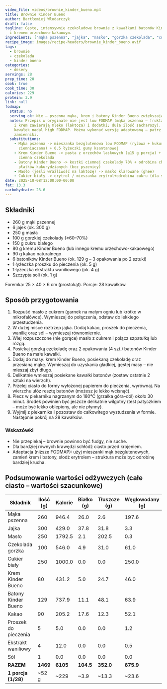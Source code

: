 ```yaml
---
video_file: videos/brownie_kinder_bueno.mp4
title: Brownie Kinder Bueno
author: Bartłomiej Włodarczyk
draft: false
tagline: Gęste, intensywnie czekoladowe brownie z kawałkami batonów Kinder Bueno
  i kremem orzechowo-kakaowym.
ingredients: ["mąka pszenna", "jajka", "masło", "gorzka czekolada", "cukier", "krem kinder bueno", "kakao", "batony kinder bueno", "proszek do pieczenia", "ekstrakt waniliowy", "sól"]
recipe_image: images/recipe-headers/brownie_kinder_bueno.avif
tags:
  - brownie
  - czekolada
  - kinder bueno
categories:
  - desery
servings: 28
prep_time: 20
cook: true
cook_time: 30
calories: 229
protein: 3.9
link: null
fodmap:
  status: no
  serving_ok: Nie – pszenna mąka, krem i batony Kinder Bueno zwiększają FODMAP.
  notes: Przepis w oryginale nie jest low FODMAP (mąka pszenna – fruktany; batony
    i krem zawierają mleko (laktoza) i dodatki; duża ilość sacharozy). Porcja 1
    kawałek nadal high FODMAP. Można wykonać wersję adaptowaną – patrz
    zamienniki.
  substitutions:
    - Mąka pszenna -> mieszanka bezglutenowa low FODMAP (ryżowa + kukurydziana +
      ziemniaczana) + 0.5 łyżeczki gumy ksantanowej
    - Krem Kinder Bueno -> pasta z orzechów laskowych (≤15 g porcja) + 70%
      ciemna czekolada
    - Batony Kinder Bueno -> kostki ciemnej czekolady 70% + odrobina chrupiących
      płatków kukurydzianych (bez pszenicy)
    - Masło (jeśli wrażliwość na laktozę) -> masło klarowane (ghee)
    - Cukier biały -> erytrol / mieszanka erytrol+odrobina cukru (dla struktury)
date: 2025-10-08T12:00:00-00:00
fat: 13.3
carbohydrate: 23.6
---
```


## Składniki

* 260 g mąki pszennej
* 6 jajek (ok. 300 g)
* 250 g masła
* 100 g gorzkiej czekolady (≥60–70%)
* 150 g cukru białego
* 80 g kremu Kinder Bueno (lub innego kremu orzechowo-kakaowego)
* 90 g kakao naturalnego
* 6 batoników Kinder Bueno (ok. 129 g – 3 opakowania po 2 sztuki)
* 1 łyżeczka proszku do pieczenia (ok. 5 g)
* 1 łyżeczka ekstraktu waniliowego (ok. 4 g)
* Szczypta soli (ok. 1 g)

Foremka: 25 × 40 × 6 cm (prostokąt). Porcje: 28 kawałków.

## Sposób przygotowania

1. Rozpuść masło z cukrem (garnek na małym ogniu lub krótko w mikrofalówce). Wymieszaj do połączenia, odstaw do lekkiego przestudzenia.
2. W dużej misce roztrzep jajka. Dodaj kakao, proszek do pieczenia, wanilię oraz sól – wymieszaj równomiernie.
3. Wlej rozpuszczone (nie gorące) masło z cukrem i połącz szpatułką lub rózgą.
4. Posiekaj gorzką czekoladę oraz 2 opakowania (4 szt.) batonów Kinder Bueno na małe kawałki.
5. Dodaj do masy: krem Kinder Bueno, posiekaną czekoladę oraz przesianą mąkę. Wymieszaj do uzyskania gładkiej, gęstej masy – nie mieszaj zbyt długo.
6. Delikatnie wmieszaj posiekane kawałki batonów (zostaw ostatnie 2 sztuki na wierzch).
7. Przelej ciasto do formy wyłożonej papierem do pieczenia, wyrównaj. Na wierzchu ułóż resztę batonów (możesz je lekko wcisnąć).
8. Piecz w piekarniku nagrzanym do 180°C (grzałka góra–dół) około 30 minut. Środek powinien być jeszcze delikatnie wilgotny (test patyczkiem – może być lekko oblepiony, ale nie płynny).
9. Wyjmij z piekarnika i pozostaw do całkowitego wystudzenia w formie. Następnie pokrój na 28 kawałków.

### Wskazówki

* Nie przepiekaj – brownie powinno być fudgy, nie suche.
* Dla bardziej równych krawędzi schłódź ciasto przed krojeniem.
* Adaptacja (niższe FODMAP): użyj mieszanki mąk bezglutenowych, zamień krem i batony, słodź erytrolem – struktura może być odrobinę bardziej krucha.

## Podsumowanie wartości odżywczych (całe ciasto – wartości szacunkowe)

| Składnik              | Ilość (g) | Kalorie | Białko (g) | Tłuszcze (g) | Węglowodany (g) |
|-----------------------|-----------|---------|------------|--------------|-----------------|
| Mąka pszenna          | 260       | 946.4   | 26.0       | 2.6          | 197.6           |
| Jajka                 | 300       | 429.0   | 37.8       | 31.8         | 3.3             |
| Masło                 | 250       | 1792.5  | 2.1        | 202.5        | 0.3             |
| Czekolada gorzka      | 100       | 546.0   | 4.9        | 31.0         | 61.0            |
| Cukier biały          | 250       | 1000.0  | 0.0        | 0.0          | 250.0           |
| Krem Kinder Bueno     | 80        | 431.2   | 5.0        | 24.7         | 46.0            |
| Batony Kinder Bueno   | 129       | 737.9   | 11.1       | 48.1         | 63.9            |
| Kakao                 | 90        | 205.2   | 17.6       | 12.3         | 52.1            |
| Proszek do pieczenia  | 5         | 5.0     | 0.0        | 0.0          | 1.2             |
| Ekstrakt waniliowy    | 4         | 12.0    | 0.0        | 0.0          | 0.5             |
| Sól                   | 1         | 0.0     | 0.0        | 0.0          | 0.0             |
| **RAZEM**             | **1469**  | **6105**| **104.5**  | **352.0**    | **675.9**       |
| **1 porcja (1/28)**   | ~52 g     | ~229    | ~3.9       | ~13.3        | ~23.6           |
